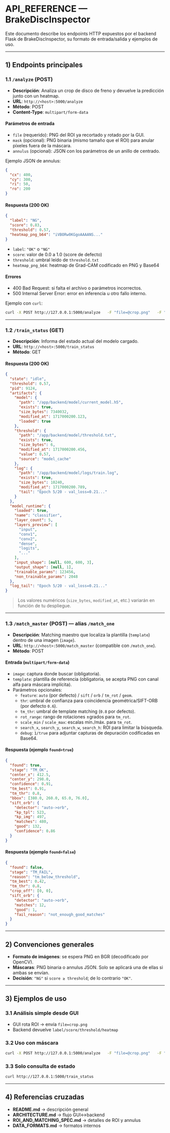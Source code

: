 
# API_REFERENCE — BrakeDiscInspector

Este documento describe los endpoints HTTP expuestos por el backend Flask de BrakeDiscInspector, su formato de entrada/salida y ejemplos de uso.

---

## 1) Endpoints principales

### 1.1 `/analyze` (POST)

- **Descripción**: Analiza un crop de disco de freno y devuelve la predicción junto con un heatmap.
- **URL**: `http://<host>:5000/analyze`
- **Método**: POST
- **Content-Type**: `multipart/form-data`

#### Parámetros de entrada

- `file` (requerido): PNG del ROI ya recortado y rotado por la GUI.
- `mask` (opcional): PNG binaria (mismo tamaño que el ROI) para anular píxeles fuera de la máscara.
- `annulus` (opcional): JSON con los parámetros de un anillo de centrado.

Ejemplo JSON de annulus:
```json
{
  "cx": 400,
  "cy": 300,
  "ri": 50,
  "ro": 200
}
```

#### Respuesta (200 OK)

```json
{
  "label": "NG",
  "score": 0.83,
  "threshold": 0.57,
  "heatmap_png_b64": "iVBORw0KGgoAAAANS..."
}
```

- `label`: `"OK"` o `"NG"`
- `score`: valor de 0.0 a 1.0 (score de defecto)
- `threshold`: umbral leído de `threshold.txt`
- `heatmap_png_b64`: heatmap de Grad-CAM codificado en PNG y Base64

#### Errores

- 400 Bad Request: si falta el archivo o parámetros incorrectos.
- 500 Internal Server Error: error en inferencia u otro fallo interno.

Ejemplo con `curl`:
```bash
curl -X POST http://127.0.0.1:5000/analyze   -F "file=@crop.png"   -F "annulus={"cx":400,"cy":300,"ri":50,"ro":200}"
```

---

### 1.2 `/train_status` (GET)

- **Descripción**: Informa del estado actual del modelo cargado.
- **URL**: `http://<host>:5000/train_status`
- **Método**: GET

#### Respuesta (200 OK)
```json
{
  "state": "idle",
  "threshold": 0.57,
  "pid": 9124,
  "artifacts": {
    "model": {
      "path": "/app/backend/model/current_model.h5",
      "exists": true,
      "size_bytes": 7340032,
      "modified_at": 1717000200.123,
      "loaded": true
    },
    "threshold": {
      "path": "/app/backend/model/threshold.txt",
      "exists": true,
      "size_bytes": 6,
      "modified_at": 1717000200.456,
      "value": 0.57,
      "source": "model_cache"
    },
    "log": {
      "path": "/app/backend/model/logs/train.log",
      "exists": true,
      "size_bytes": 10240,
      "modified_at": 1717000200.789,
      "tail": "Epoch 5/20 - val_loss=0.21..."
    }
  },
  "model_runtime": {
    "loaded": true,
    "name": "classifier",
    "layer_count": 5,
    "layers_preview": [
      "input",
      "conv1",
      "conv2",
      "dense",
      "logits",
      "..."
    ],
    "input_shape": [null, 600, 600, 3],
    "output_shape": [null, 1],
    "trainable_params": 123456,
    "non_trainable_params": 2048
  },
  "log_tail": "Epoch 5/20 - val_loss=0.21..."
}
```

> Los valores numéricos (`size_bytes`, `modified_at`, etc.) variarán en función de tu despliegue.

---

### 1.3 `/match_master` (POST) — alias `/match_one`

- **Descripción**: Matching maestro que localiza la plantilla (`template`) dentro de una imagen (`image`).
- **URL**: `http://<host>:5000/match_master` (compatible con `/match_one`).
- **Método**: POST

#### Entrada (`multipart/form-data`)
- `image`: captura donde buscar (obligatoria).
- `template`: plantilla de referencia (obligatoria, se acepta PNG con canal alfa para máscara implícita).
- Parámetros opcionales:
  - `feature`: `auto` (por defecto) / `sift` / `orb` / `tm_rot` / `geom`.
  - `thr`: umbral de confianza para coincidencia geométrica/SIFT-ORB (por defecto `0.6`).
  - `tm_thr`: umbral de template matching (`0.8` por defecto).
  - `rot_range`: rango de rotaciones ±grados para `tm_rot`.
  - `scale_min` / `scale_max`: escalas mín./máx. para `tm_rot`.
  - `search_x`, `search_y`, `search_w`, `search_h`: ROI para limitar la búsqueda.
  - `debug`: `1/true` para adjuntar capturas de depuración codificadas en Base64.

#### Respuesta (ejemplo `found=true`)
```json
{
  "found": true,
  "stage": "TM_OK",
  "center_x": 412.5,
  "center_y": 298.0,
  "confidence": 0.91,
  "tm_best": 0.91,
  "tm_thr": 0.8,
  "bbox": [380.0, 260.0, 65.0, 76.0],
  "sift_orb": {
    "detector": "auto->orb",
    "kp_tpl": 523,
    "kp_img": 497,
    "matches": 480,
    "good": 132,
    "confidence": 0.86
  }
}
```

#### Respuesta (ejemplo `found=false`)
```json
{
  "found": false,
  "stage": "TM_FAIL",
  "reason": "tm_below_threshold",
  "tm_best": 0.42,
  "tm_thr": 0.8,
  "crop_off": [0, 0],
  "sift_orb": {
    "detector": "auto->orb",
    "matches": 12,
    "good": 1,
    "fail_reason": "not_enough_good_matches"
  }
}
```

---

## 2) Convenciones generales

- **Formato de imágenes**: se espera PNG en BGR (decodificado por OpenCV).
- **Máscaras**: PNG binaria o annulus JSON. Solo se aplicará una de ellas si ambas se envían.
- **Decisión**: `"NG"` si `score ≥ threshold`; de lo contrario `"OK"`.

---

## 3) Ejemplos de uso

### 3.1 Análisis simple desde GUI
- GUI rota ROI → envía `file=crop.png`
- Backend devuelve `label/score/threshold/heatmap`

### 3.2 Uso con máscara
```bash
curl -X POST http://127.0.0.1:5000/analyze   -F "file=@crop.png"   -F "mask=@mask.png"
```

### 3.3 Solo consulta de estado
```bash
curl http://127.0.0.1:5000/train_status
```

---

## 4) Referencias cruzadas

- **README.md** → descripción general
- **ARCHITECTURE.md** → flujo GUI↔backend
- **ROI_AND_MATCHING_SPEC.md** → detalles de ROI y annulus
- **DATA_FORMATS.md** → formatos internos
